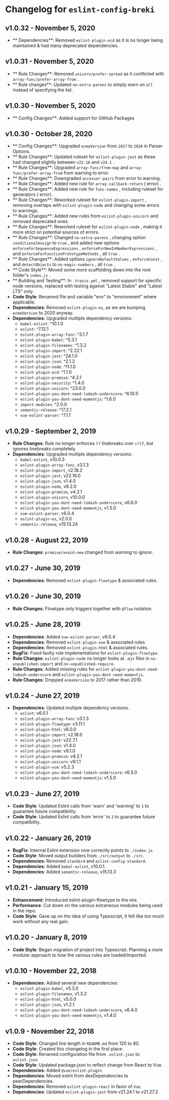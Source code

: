 # Changelog for `eslint-config-breki`

## v1.0.32 - November 5, 2020

- **
  Dependencies**:
  Removed `eslint-plugin-ocd`
  as
  it
  is
  no
  longer
  being
  maintained
  &
  had
  many
  deprecated
  dependencies.

## v1.0.31 - November 5, 2020

- **
  Rule
  Changes**:
  Removed `unicorn/prefer-spread`
  as
  it
  conflicted
  with `array-func/prefer-array-from`
  .
- **
  Rule
  changes**:
  Updated `no-extra-parens`
  to
  simply
  warn
  on `all`
  instead
  of
  specifying
  the
  list.

## v1.0.30 - November 5, 2020

- **
  Config
  Changes**:
  Added
  support
  for
  GitHub
  Packages

## v1.0.30 - October 28, 2020

- **
  Config
  Changes**:
  Upgraded `ecmaVersion`
  from `2017`
  to `2020`
  in
  Parser
  Options.
- **
  Rule
  Changes**:
  Updated
  ruleset
  for `eslint-plugin-jest`
  as
  these
  had
  changed
  slightly
  between `v22.16`
  and `v24.1`
  .
- **
  Rule
  Changes**:
  Upgraded `array-func/from-map`
  and `array-func/prefer-array-from`
  from
  warning
  to
  error.
- **
  Rule
  Changes**:
  Downgraded `accessor-pairs`
  from
  error
  to
  warning.
- **
  Rule
  Changes**:
  Added
  new
  rule
  for `array-callback-return` (
  error)
  .
- **
  Rule
  Changes**:
  Added
  new
  rule
  for `func-names`
  ,
  including
  ruleset
  for
  generators (
  error)
  .
- **
  Rule
  Changes**:
  Reworked
  ruleset
  for `eslint-plugin-import`
  ,
  removing
  overlaps
  with `eslint-plugin-node`
  and
  changing
  some
  errors
  to
  warnings.
- **
  Rule
  Changes**:
  Added
  new
  rules
  from `eslint-plugin-unicorn`
  and
  removed
  deprecated
  ones.
- **
  Rule
  Changes**:
  Reworked
  ruleset
  for `eslint-plugin-node`
  ,
  making
  it
  more
  strict
  on
  potential
  sources
  of
  errors.
- **
  Rule
  Changes**:
  Changed `no-extra-parens`
  ,
  changing
  option `conditionalAssign`
  to `true`
  ,
  and
  added
  new
  options
  `enforceForSequenceExpressions`
  , `enforceForNewInMemberExpressions`
  ,
  and `enforceForFunctionPrototypeMethods`
  ,
  all
  `true`
  .
- **
  Rule
  Changes**:
  Added
  options `ignoreDefaultValues`
  , `enforceConst`
  ,
  and `detectObjects`
  to `no-magic-numbers`
  ,
  all `true`
  .
- **
  Code
  Style**:
  Moved
  some
  more
  scaffolding
  down
  into
  the
  root
  folder's `index.js`
  .
- **
  Building
  and
  Testing**:
  In `.travis.yml`
  ,
  removed
  support
  for
  specific
  node
  versions,
  replaced
  with
  testing
  against
  "Latest Stable" and "Latest LTS" only.
- **Code Style**: Renamed file and variable "env" to "environment" where applicable.
- **Dependencies**: Removed `eslint-plugin-es`, as we are bumping `ecmaVersion` to 2020 anyway.
- **Dependencies**: Upgraded multiple dependency versions:
  - `babel-eslint`: ^10.1.0
  - `eslint`: ^7.12.1
  - `eslint-plugin-array-func`: ^3.1.7
  - `eslint-plugin-babel`: ^5.3.1
  - `eslint-plugin-filenames`: ^1.3.2
  - `eslint-plugin-import`: ^2.22.1
  - `eslint-plugin-jest`: ^24.1.0
  - `eslint-plugin-json`: ^2.1.2
  - `eslint-plugin-node`: ^11.1.0
  - `eslint-plugin-ocd`: ^1.1.0
  - `eslint-plugin-promise`: ^4.2.1
  - `eslint-plugin-security`: ^1.4.0
  - `eslint-plugin-unicorn`: ^23.0.0
  - `eslint-plugin-you-dont-need-lodash-underscore`: ^6.10.0
  - `eslint-plugin-you-dont-need-momentjs`: ^1.6.0
  - `import-modules`: ^2.0.0
  - `semantic-release`: ^17.2.1
  - `vue-eslint-parser`: ^7.1.1

## v1.0.29 - September 2, 2019

- **Rule Changes**: Rule no longer enforces `lf` linebreaks over `crlf`, but ignores linebreaks completely.
- **Dependencies**: Upgraded multiple dependency versions:
  - `babel-eslint`, v10.0.3
  - `eslint-plugin-array-func`, v3.1.3
  - `eslint-plugin-import`, v2.18.2
  - `eslint-plugin-jest`, v22.16.0
  - `eslint-plugin-json`, v1.4.0
  - `eslint-plugin-node`, v9.2.0
  - `eslint-plugin-promise`, v4.2.1
  - `eslint-plugin-unicorn`, v10.0.0
  - `eslint-plugin-you-dont-need-lodash-underscore`, v6.6.0
  - `eslint-plugin-you-dont-need-momentjs`, v1.5.0
  - `vue-eslint-parser`, v6.0.4
  - `eslint-plugin-es`, v2.0.0
  - `semantic-release`, v15.13.24

## v1.0.28 - August 22, 2019

- **Rule Changes**: `promise/avoid-new` changed from _warning_ to _ignore_.

## v1.0.27 - June 30, 2019

- **Dependencies**: Removed `eslint-plugin-flowtype` & associated rules.

## v1.0.26 - June 30, 2019

- **Rule Changes**: Flowtype only triggers together with `@flow` notation.

## v1.0.25 - June 28, 2019

- **Dependencies**: Added `vue-eslint-parser`, v6.0.4
- **Dependencies**: Removed `eslint-plugin-vue` & associated rules.
- **Dependencies**: Removed `eslint-plugin-html` & associated rules.
- **BugFix**: Fixed faulty rule implementations for `eslint-plugin-flowtype`.
- **Rule Changes**: `eslint-plugin-node` no longer looks at `.mjs` files in `no-unpublished-import` and
  `no-unpublished-require`.
- **Rule Changes**: Added missing rules for `eslint-plugin-you-dont-need-lodash-underscore` and
  `eslint-plugin-you-dont-need-momentjs`.
- **Rule Changes**: Dropped `ecmaVersion` to 2017 rather than 2019.

## v1.0.24 - June 27, 2019

- **Dependencies**: Updated multiple dependency versions.
  - `eslint`: v6.0.1
  - `eslint-plugin-array-func`: v3.1.3
  - `eslint-plugin-flowtype`: v3.11.1
  - `eslint-plugin-html`: v6.0.0
  - `eslint-plugin-import`: v2.18.0
  - `eslint-plugin-jest`: v22.7.1
  - `eslint-plugin-json`: v1.4.0
  - `eslint-plugin-node`: v9.1.0
  - `eslint-plugin-promise`: v4.2.1
  - `eslint-plugin-unicorn`: v9.1.1
  - `eslint-plugin-vue`: v5.2.3
  - `eslint-plugin-you-dont-need-lodash-underscore`: v6.5.0
  - `eslint-plugin-you-dont-need-momentjs`: v1.5.0

## v1.0.23 - June 27, 2019

- **Code Style**: Updated Eslint calls from 'warn' and 'warning' to `1` to guarantee future compatibility.
- **Code Style**: Updated Eslint calls from 'error' to `2` to guarantee future compatibility.

## v1.0.22 - January 26, 2019

- **BugFix**: Internal Eslint extension now correctly points to `./index.js`.
- **Code Style**: Moved output builders from `./src/output` to `./src`.
- **Dependencies**: Removed `standard` and `eslint-config-standard`.
- **Dependencies**: Added `babel-eslint`, v10.0.1.
- **Dependencies**: Added `semantic-release`, v15.13.3

## v1.0.21 - January 15, 2019

- **Enhancement**: Introduced eslint-plugin-flowtype to the mix.
- **Performance**: Cut down on the various extraneous modules being used in the repo.
- **Code Style**: Gave up on the idea of using Typescript, it felt like too much work without any real gain.

## v1.0.20 - January 8, 2019

- **Code Style**: Began migration of project into Typescript. Planning a more modular approach to how the various rules
  are loaded/imported.

## v1.0.10 - November 22, 2018

- **Dependencies**: Added several new dependencies:
  - `eslint-plugin-babel`, v5.3.0
  - `eslint-plugin-filenames`, v1.3.2
  - `eslint-plugin-html`, v5.0.0
  - `eslint-plugin-json`, v1.2.1
  - `eslint-plugin-you-dont-need-lodash-underscore`, v6.4.0
  - `eslint-plugin-you-dont-need-momentjs`, v1.4.0

## v1.0.9 - November 22, 2018

- **Code Style**: Changed line length in `README.md` from 120 to 80.
- **Code Style**: Created this changelog in the first place.
- **Code Style**: Renamed configuration file from `.eslint.json` to `eslint.json`
- **Code Style**: Updated package.json to reflect change from React to Vue.
- **Dependencies**: Added `@vue/eslint-plugin`
- **Dependencies**: Moved eslint from devDependencies to peerDependencies.
- **Dependencies**: Removed `eslint-plugin-react` in favor of `Vue`.
- **Dependencies**: Updated `eslint-plugin-jest` from v21.24.1 to v21.27.2
